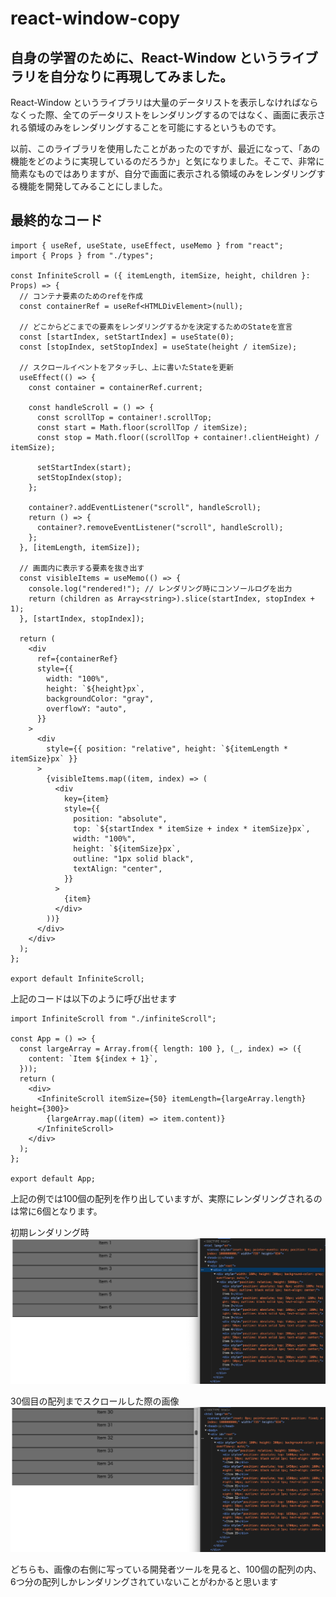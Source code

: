 # react-window-copy

## 自身の学習のために、React-Window というライブラリを自分なりに再現してみました。

React-Window というライブラリは大量のデータリストを表示しなければならなくった際、全てのデータリストをレンダリングするのではなく、画面に表示される領域のみをレンダリングすることを可能にするというものです。

以前、このライブラリを使用したことがあったのですが、最近になって、「あの機能をどのように実現しているのだろうか」と気になりました。そこで、非常に簡素なものではありますが、自分で画面に表示される領域のみをレンダリングする機能を開発してみることにしました。

## 最終的なコード

```
import { useRef, useState, useEffect, useMemo } from "react";
import { Props } from "./types";

const InfiniteScroll = ({ itemLength, itemSize, height, children }: Props) => {
  // コンテナ要素のためのrefを作成
  const containerRef = useRef<HTMLDivElement>(null);

  // どこからどこまでの要素をレンダリングするかを決定するためのStateを宣言
  const [startIndex, setStartIndex] = useState(0);
  const [stopIndex, setStopIndex] = useState(height / itemSize);

  // スクロールイベントをアタッチし、上に書いたStateを更新
  useEffect(() => {
    const container = containerRef.current;

    const handleScroll = () => {
      const scrollTop = container!.scrollTop;
      const start = Math.floor(scrollTop / itemSize);
      const stop = Math.floor((scrollTop + container!.clientHeight) / itemSize);

      setStartIndex(start);
      setStopIndex(stop);
    };

    container?.addEventListener("scroll", handleScroll);
    return () => {
      container?.removeEventListener("scroll", handleScroll);
    };
  }, [itemLength, itemSize]);

  // 画面内に表示する要素を抜き出す
  const visibleItems = useMemo(() => {
    console.log("rendered!"); // レンダリング時にコンソールログを出力
    return (children as Array<string>).slice(startIndex, stopIndex + 1);
  }, [startIndex, stopIndex]);

  return (
    <div
      ref={containerRef}
      style={{
        width: "100%",
        height: `${height}px`,
        backgroundColor: "gray",
        overflowY: "auto",
      }}
    >
      <div
        style={{ position: "relative", height: `${itemLength * itemSize}px` }}
      >
        {visibleItems.map((item, index) => (
          <div
            key={item}
            style={{
              position: "absolute",
              top: `${startIndex * itemSize + index * itemSize}px`,
              width: "100%",
              height: `${itemSize}px`,
              outline: "1px solid black",
              textAlign: "center",
            }}
          >
            {item}
          </div>
        ))}
      </div>
    </div>
  );
};

export default InfiniteScroll;

```

上記のコードは以下のように呼び出せます
```
import InfiniteScroll from "./infiniteScroll";

const App = () => {
  const largeArray = Array.from({ length: 100 }, (_, index) => ({
    content: `Item ${index + 1}`,
  }));
  return (
    <div>
      <InfiniteScroll itemSize={50} itemLength={largeArray.length} height={300}>
        {largeArray.map((item) => item.content)}
      </InfiniteScroll>
    </div>
  );
};

export default App;
```

上記の例では100個の配列を作り出していますが、実際にレンダリングされるのは常に6個となります。

初期レンダリング時
![スクリーンショット1](./screenshots/screenshot1.png)


30個目の配列までスクロールした際の画像
![スクリーンショット2](./screenshots/screenshot2.png)

どちらも、画像の右側に写っている開発者ツールを見ると、100個の配列の内、6つ分の配列しかレンダリングされていないことがわかると思います